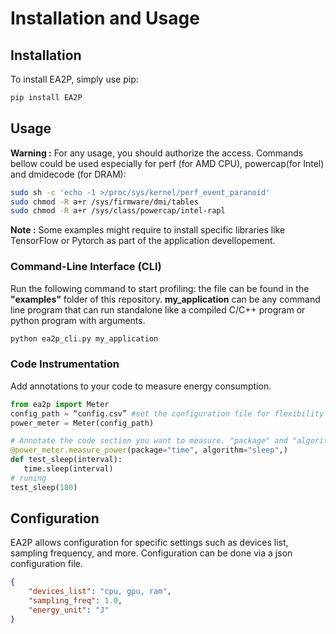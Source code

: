 # Installation and Usage

## Installation

To install EA2P, simply use pip:

```bash
pip install EA2P
```
## Usage

**Warning :** For any usage, you should authorize the access. Commands bellow could be used especially for perf (for AMD CPU), powercap(for Intel) and dmidecode (for DRAM):
```bash
sudo sh -c 'echo -1 >/proc/sys/kernel/perf_event_paranoid'
sudo chmod -R a+r /sys/firmware/dmi/tables
sudo chmod -R a+r /sys/class/powercap/intel-rapl
```

**Note :** Some examples might require to install specific libraries like TensorFlow or Pytorch as part of the application devellopement.

### Command-Line Interface (CLI)

Run the following command to start profiling: the file can be found in the **"examples"** folder of this repository. **my_application** can be any command line program that can run standalone like a compiled C/C++ program or python program with arguments.

```bash
python ea2p_cli.py my_application
```

### Code Instrumentation

Add annotations to your code to measure energy consumption. 
```python
from ea2p import Meter
config_path = “config.csv” #set the configuration file for flexibility
power_meter = Meter(config_path)

# Annotate the code section you want to measure. "package" and "algorithm" params are required. 
@power_meter.measure_power(package="time", algorithm="sleep",)
def test_sleep(interval):
   time.sleep(interval)
# runing
test_sleep(180) 		
```

## Configuration

EA2P allows configuration for specific settings such as devices list, sampling frequency, and more. Configuration can be done via a json configuration file.
```json
{
    "devices_list": "cpu, gpu, ram",
    "sampling_freq": 1.0,
    "energy_unit": "J"
}
```


